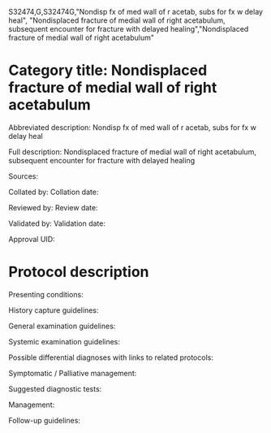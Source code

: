S32474,G,S32474G,"Nondisp fx of med wall of r acetab, subs for fx w delay heal", "Nondisplaced fracture of medial wall of right acetabulum, subsequent encounter for fracture with delayed healing","Nondisplaced fracture of medial wall of right acetabulum"
# Category title: Nondisplaced fracture of medial wall of right acetabulum

Abbreviated description: Nondisp fx of med wall of r acetab, subs for fx w delay heal

Full description: Nondisplaced fracture of medial wall of right acetabulum, subsequent encounter for fracture with delayed healing

Sources:

Collated by:
Collation date:

Reviewed by:
Review date:

Validated by:
Validation date:

Approval UID:

# Protocol description

Presenting conditions:

History capture guidelines:

General examination guidelines:

Systemic examination guidelines:

Possible differential diagnoses with links to related protocols:

Symptomatic / Palliative management:

Suggested diagnostic tests:

Management:

Follow-up guidelines:
